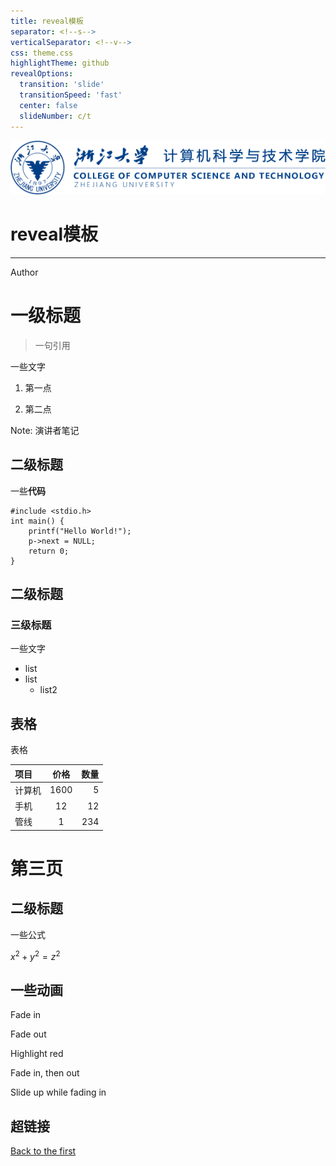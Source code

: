```yaml
---
title: reveal模板
separator: <!--s-->
verticalSeparator: <!--v-->
css: theme.css
highlightTheme: github
revealOptions:
  transition: 'slide'
  transitionSpeed: 'fast'
  center: false
  slideNumber: c/t
---
```


<div class="center">
<div style="width: 100%">

<img src="cslogo.png">

# reveal模板

<hr />

Author

</div> 
</div> 

<!--s-->

# 一级标题

> 一句引用

一些文字

1. 第一点

2. 第二点

Note: 演讲者笔记

<!--v-->

## 二级标题

一些**代码**

```c[1|2-5]
#include <stdio.h>
int main() {
    printf("Hello World!");
    p->next = NULL;
    return 0;
}
```

<!--v-->

## 二级标题

### 三级标题

一些文字

- list
- list
  - list2

<!--v-->

## 表格

表格

| 项目 | 价格 | 数量 |
| :---- | :----: | ----: |
| 计算机 | 1600 | 5 |
| 手机 | 12 | 12 |
| 管线 | 1 | 234 |


<!--s-->

# 第三页

<!--v-->

## 二级标题

一些公式

$x^2+y^2=z^2$

<!--v-->

## 一些动画

<p class="fragment">Fade in</p>
<p class="fragment fade-out">Fade out</p>
<p class="fragment highlight-red">Highlight red</p>
<p class="fragment fade-in-then-out">Fade in, then out</p>
<p class="fragment fade-up">Slide up while fading in</p>

<!--v-->

## 超链接

<a href="#/0">Back to the first</a>


